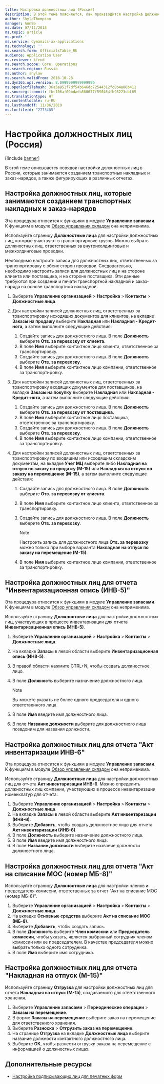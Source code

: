```yaml
---
title: Настройка должностных лиц (Россия)
description: В этой теме поясняется, как производится настройка должностных лиц в Microsoft Dynamics 365 Finance в России.
author: ShylaThompson
manager: AnnBe
ms.date: 07/11/2018
ms.topic: article
ms.prod: ''
ms.service: dynamics-ax-applications
ms.technology: ''
ms.search.form: OfficialsTable_RU
audience: Application User
ms.reviewer: kfend
ms.search.scope: Core, Operations
ms.search.region: Russia
ms.author: shylaw
ms.search.validFrom: 2018-10-28
ms.dyn365.ops.version: 8.0999999999999996
ms.openlocfilehash: 36a5a851f7df54b646dc72544312fc0b4a88b411
ms.sourcegitcommit: fbc106af09bdadb860677f590464fb93223cbf65
ms.translationtype: HT
ms.contentlocale: ru-RU
ms.lasthandoff: 11/06/2019
ms.locfileid: "2773485"
---
```

# <a name="set-up-officials-russia"></a>Настройка должностных лиц (Россия)
[!include [banner](../includes/banner.md)]

В этой теме описывается порядок настройки должностных лиц в России, которые занимаются созданием транспортных накладных и заказ-нарядов, а также фигурирующих в различных отчетах.

## <a name="set-up-officials-who-generate-transportation-invoices-and-job-tickets"></a>Настройка должностных лиц, которые занимаются созданием транспортных накладных и заказ-нарядов

Эта процедура относится к функциям в модуле **Управление запасами**. К функциям в модуле [Обзор управления складом](../../supply-chain/warehousing/warehouse-management-overview.md) она неприменима.

Используйте страницу **Должностные лица** для настройки должностных лиц, которые участвуют в транспортировке грузов. Можно выбрать должностных лиц, ответственных за внутрихолдинговые и межхолдинговые проводки.

Необходимо настроить записи для должностных лиц, ответственных за транспортировку с обеих сторон проводок. Следовательно, необходимо настроить записи для должностных лиц и на стороне клиента или поставщика, и на стороне поставщика. Эти данные требуются при создании и печати транспортной накладной и заказ-наряда на основе транспортной накладной.

1. Выберите **Управление организацией** \> **Настройка** \> **Контакты** \> **Должностные лица**.
2. Для настройки записей должностных лиц, ответственных за транспортировку исходящих документов для клиентов, на вкладке **Заказы на продажу** выберите **Накладная** или **Накладная - Кредит-нота**, а затем выполните следующие действия:

    1. Создайте запись для должностного лица. В поле **Должность** выберите **Отв. за перевозку от клиента**.
    2. В поле **Имя** выберите контактное лицо клиента, ответственное за транспортировку.
    3. Создайте запись для должностного лица. В поле **Должность** выберите **Отв. за перевозку**.
    4. В поле **Имя** выберите контактное лицо компании, ответственное за транспортировку.

3. Для настройки записей должностных лиц, ответственных за транспортировку входящих документов для поставщиков, на вкладке **Заказы на покупку** выберите **Накладная** или **Накладная - Кредит-нота**, а затем выполните следующие действия:

    1. Создайте запись для должностного лица. В поле **Должность** выберите **Отв. за перевозку от поставщика**.
    2. В поле **Имя** выберите контактное лицо поставщика, ответственное за транспортировку.
    3. Создайте запись для должностного лица. В поле **Должность** выберите **Отв. за перевозку**.
    4. В поле **Имя** выберите контактное лицо компании, ответственное за транспортировку.

4. Для настройки записей должностных лиц, ответственных за транспортировку по входящим или исходящим складским документам, на вкладке **Учет МЦ** выберите либо **Накладная на отпуск по заказу на продажу (М-15)** или **Накладная на отпуск по заказу на перемещение (М-15)**, а затем выполните следующие действия:

    1. Создайте запись для должностного лица. В поле **Должность** выберите **Отв. за перевозку от клиента**.
    2. В поле **Имя** выберите контактное лицо клиента, ответственное за транспортировку.
    3. Создайте запись для должностного лица. В поле **Должность** выберите **Отв. за перевозку**.

        > [!NOTE]
        > Настроить запись для должностного лица **Отв. за перевозку** можно только при выборе варианта **Накладная на отпуск по заказу на перемещение (М-15)**.

    4. В поле **Имя** выберите контактное лицо компании, ответственное за транспортировку.

## <a name="set-up-officials-for-the-counting-list-inv-5-report"></a>Настройка должностных лиц для отчета "Инвентаризационная опись (ИНВ-5)"

Эта процедура относится к функциям в модуле **Управление запасами**. К функциям в модуле [Обзор управления складом](../../supply-chain/warehousing/warehouse-management-overview.md) она неприменима.

Используйте страницу **Должностные лица** для настройки должностных лиц, участвующих в процессе инвентаризации для отчета **Инвентаризационная опись (ИНВ-5)**.

1. Выберите **Управление организацией** \> **Настройка** \> **Контакты** \> **Должностные лица**.
2. На вкладке **Запасы** в левой области выберите **Инвентаризационная опись (ИНВ-5)**.
3. В правой области нажмите CTRL+N, чтобы создать должностное лицо.
4. В поле **Должность** выберите назначение должностного лица.

    > [!NOTE]
    > Вы можете указать не более одного председателя и одного ответственного лица.

5. В поле **Имя** введите имя должностного лица.
6. В поле **Название должности** выберите для должностного лица псевдоним для названия должности.

## <a name="set-up-officials-for-the-counting-act-inv-6-report"></a>Настройка должностных лиц для отчета "Акт инвентаризации ИНВ-6"

Эта процедура относится к функциям в модуле **Управление запасами**. К функциям в модуле [Обзор управления складом](../../supply-chain/warehousing/warehouse-management-overview.md) она неприменима.

Используйте страницу **Должностные лица** для настройки должностных лиц для отчета **Акт инвентаризации ИНВ-6**. Можно определить должностных лиц компании, участвующих в процессе инвентаризации номенклатур для отчета.

1. Выберите **Управление организацией** \> **Настройка** \> **Контакты** \> **Должностные лица**.
2. На вкладке **Запасы** в левой области выберите **Акт инвентаризации (ИНВ-6)**.
3. Выберите **Добавить**, чтобы создать должностное лицо для отчета **Акт инвентаризации (ИНВ-6)**.
4. В поле **Должность** выберите назначение должностного лица.
5. В поле **Имя** введите имя должностного лица.
6. В поле **Название должности** выберите название должности должностного лица.

## <a name="set-up-officials-for-the-nvfa-statement-of-writing-off-no-mb-8-report"></a>Настройка должностных лиц для отчета "Акт на списание МОС (номер МБ-8)"

Используйте страницу **Должностные лица** для настройки членов и председателя комиссии, ответственных за отчет "Акт на списание МОС (номер МБ-8)".

1. Выберите **Управление организацией** \> **Настройка** \> **Контакты** \> **Должностные лица**.
2. На вкладке **Основные средства** выберите **Акт на списание МОС (МБ-8)**.
3. Выберите **Добавить**, чтобы создать запись.
4. В поле **Должность** выберите **Член комиссии** или **Председатель комиссии**, чтобы указать, является выбранный сотрудник членом комиссии или ее председателем. В качестве председателя можно выбрать только одного сотрудника.
5. В поле **Имя** выберите имя сотрудника.

## <a name="set-up-officials-for-the-issue-slip-m-15-report"></a>Настройка должностных лиц для отчета "Накладная на отпуск (М-15)"

Используйте страницу **Отгрузка** для настройки должностных лиц для отчета **Накладная на отпуск (М-15)**, создаваемого для ответственного хранения.

1. Выберите **Управление запасами** \> **Периодические операции** \> **Заказы на перемещение**.
2. В форме **Заказы на перемещение** выберите заказ на перемещение для ответственного хранения.
3. Выберите **Разноска** \> **Отгрузить заказ на перемещение**.
4. На странице **Отгрузка** на вкладке **Должностные лица** выберите название должности контактного должностного лица.
5. Выберите **ОК**, чтобы разнести отгрузки заказа на перемещение с информацией о должностных лицах.

## <a name="additional-resources"></a>Дополнительные ресурсы

- [Настройка подписывающих лиц для печатных форм](emea-set-up-signers-for-printing-forms.md)
